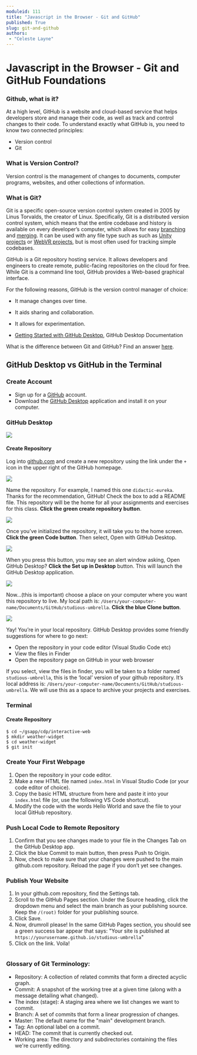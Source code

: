 ```yaml
---
moduleid: 111
title: "Javascript in the Browser - Git and GitHub"
published: True
slug: git-and-github
authors:
 - "Celeste Layne"
---
```


# Javascript in the Browser - Git and GitHub Foundations

### Github, what is it?
At a high level, GitHub is a website and cloud-based service that helps developers store and manage their code, as well as track and control changes to their code. To understand exactly what GitHub is, you need to know two connected principles:

* Version control
* Git

### What is Version Control?
Version control is the management of changes to documents, computer programs, websites, and other collections of information.

### What is Git?
Git is a specific open-source version control system created in 2005 by Linus Torvalds, the creator of Linux. Specifically, Git is a distributed version control system, which means that the entire codebase and history is available on every developer’s computer, which allows for easy [branching]() and [merging]().  It can be used with any file type such as such as [Unity projects](https://unityatscale.com/unity-version-control-guide/how-to-setup-unity-project-on-github/) or [WebVR projects](https://aframe.io/), but is most often used for tracking simple codebases. 

GitHub is a Git repository hosting service. It allows developers and engineers to create remote, public-facing repositories on the cloud for free. While Git is a command line tool, GitHub provides a Web-based graphical interface.

For the following reasons, GitHub is the version control manager of choice:

* It manage changes over time.
* It aids sharing and collaboration.
* It allows for experimentation.


* [Getting Started with GitHub Desktop](https://docs.github.com/en/get-started/quickstart/hello-world), GitHub Desktop Documentation 

What is the difference between Git and GitHub? Find an answer [here](https://stackoverflow.com/questions/11816424/understanding-the-basics-of-git-and-github).


## GitHub Desktop vs GitHub in the Terminal

### Create Account

* Sign up for a [GitHub](https://github.com/) account.
* Download the [GitHub Desktop](https://desktop.github.com/) application and install it on your computer.

### GitHub Desktop

![](assets/github-onboarding-01.png)

#### Create Repository

Log into [github.com](https://github.com/) and create a new repository using the link under the `+` icon in the upper right of the GitHub homepage.

![](assets/github-onboarding-02.png)

Name the repository. For example, I named this one `didactic-eureka`. Thanks for the recommendation, GitHub! Check the box to add a README file. This repository will be the home for all your assignments and exercises for this class. __Click the green create repository button__.

![](assets/github-onboarding-03.png)

Once you’ve initialized the repository, it will take you to the home screen. __Click the green Code button__. Then select, Open with GitHub Desktop.

![](assets/github-onboarding-04.png)

When you press this button, you may see an alert window asking, Open GitHub Desktop? __Click the Set up in Desktop__ button. This will launch the GitHub Desktop application.

![](assets/github-onboarding-05.png)

Now…(this is important) choose a place on your computer where you want this repository to live. My local path is: `/Users/your-computer-name/Documents/GitHub/studious-umbrella`. __Click the blue Clone button__.

![](assets/github-onboarding-06.png)

Yay! You’re in your local repository. GitHub Desktop provides some friendly suggestions for where to go next:

* Open the repository in your code editor (Visual Studio Code etc)
* View the files in Finder
* Open the repository page on GitHub in your web browser

If you select, view the files in finder, you will be taken to a folder named `studious-umbrella`, this is the ‘local’ version of your github repository. It’s local address is: `/Users/your-computer-name/Documents/GitHub/studious-umbrella`. We will use this as a space to archive your projects and exercises.

### Terminal

#### Create Repository

```
$ cd ~/gsapp/cdp/interactive-web
$ mkdir weather-widget  
$ cd weather-widget  
$ git init
```


### Create Your First Webpage

1. Open the repository in your code editor.
2. Make a new HTML file named `index.html` in Visual Studio Code (or your code editor of choice).
3. Copy the basic HTML structure from here and paste it into your `index.html` file (or, use the following VS Code shortcut).
4. Modify the code with the words Hello World and save the file to your local GitHub repository.

### Push Local Code to Remote Repository

1. Confirm that you see changes made to your file in the Changes Tab on the GitHub Desktop app.
2. Click the blue Commit to main button, then press Push to Origin.
3. Now, check to make sure that your changes were pushed to the main github.com repository. Reload the page if you don’t yet see changes.

### Publish Your Website

1. In your github.com repository, find the Settings tab.
2. Scroll to the GitHub Pages section. Under the Source heading, click the dropdown menu and select the main branch as your publishing source. Keep the `/(root)` folder for your publishing source.
3. Click Save.
4. Now, drumroll please! In the same GitHub Pages section, you should see a green success bar appear that says: "Your site is published at `https://yourusername.github.io/studious-umbrella`"
5. Click on the link. Voila!

![]()

### Glossary of Git Terminology:

* Repository: A collection of related commits that form a directed acyclic graph.
* Commit: A snapshot of the working tree at a given time (along with a message detailing what changed).
* The index (stage): A staging area where we list changes we want to commit.
* Branch: A set of commits that form a linear progression of changes.
* Master: The default name for the "main" development branch.
* Tag: An optional label on a commit.
* HEAD: The commit that is currently checked out.
* Working area: The directory and subdirectories containing the files we're currently editing.
